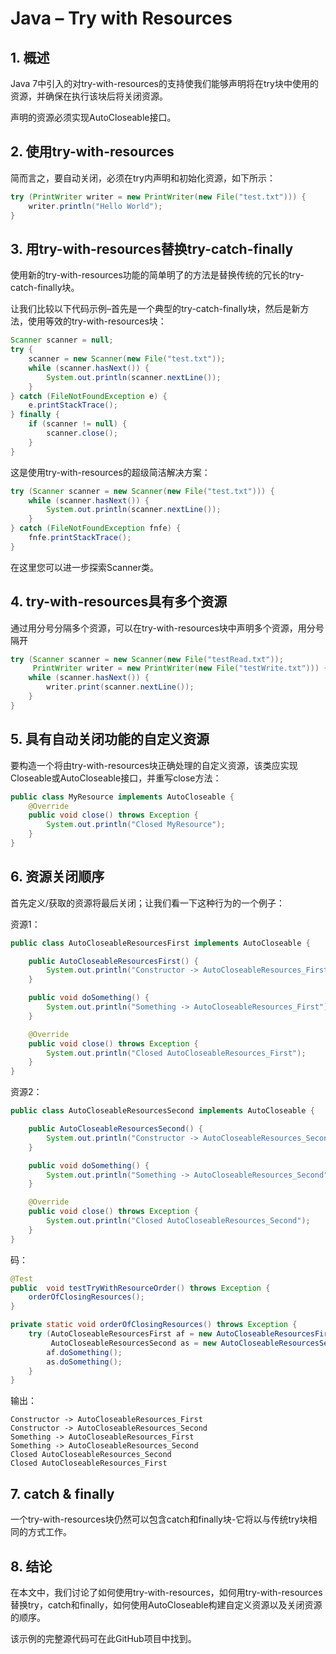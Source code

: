# Java – Try with Resources

## 1. 概述
Java 7中引入的对try-with-resources的支持使我们能够声明将在try块中使用的资源，并确保在执行该块后将关闭资源。

声明的资源必须实现AutoCloseable接口。

## 2. 使用try-with-resources
简而言之，要自动关闭，必须在try内声明和初始化资源，如下所示：

```java
try (PrintWriter writer = new PrintWriter(new File("test.txt"))) {
    writer.println("Hello World");
}
```

## 3. 用try-with-resources替换try-catch-finally
使用新的try-with-resources功能的简单明了的方法是替换传统的冗长的try-catch-finally块。

让我们比较以下代码示例–首先是一个典型的try-catch-finally块，然后是新方法，使用等效的try-with-resources块：

```java
Scanner scanner = null;
try {
    scanner = new Scanner(new File("test.txt"));
    while (scanner.hasNext()) {
        System.out.println(scanner.nextLine());
    }
} catch (FileNotFoundException e) {
    e.printStackTrace();
} finally {
    if (scanner != null) {
        scanner.close();
    }
}
```

这是使用try-with-resources的超级简洁解决方案：

```java
try (Scanner scanner = new Scanner(new File("test.txt"))) {
    while (scanner.hasNext()) {
        System.out.println(scanner.nextLine());
    }
} catch (FileNotFoundException fnfe) {
    fnfe.printStackTrace();
}
```

在这里您可以进一步探索Scanner类。

## 4. try-with-resources具有多个资源
通过用分号分隔多个资源，可以在try-with-resources块中声明多个资源，用分号隔开

```java
try (Scanner scanner = new Scanner(new File("testRead.txt"));
     PrintWriter writer = new PrintWriter(new File("testWrite.txt"))) {
    while (scanner.hasNext()) {
        writer.print(scanner.nextLine());
    }
}
```

## 5. 具有自动关闭功能的自定义资源
要构造一个将由try-with-resources块正确处理的自定义资源，该类应实现Closeable或AutoCloseable接口，并重写close方法：

```java
public class MyResource implements AutoCloseable {
    @Override
    public void close() throws Exception {
        System.out.println("Closed MyResource");
    }
}
```

## 6. 资源关闭顺序
首先定义/获取的资源将最后关闭；让我们看一下这种行为的一个例子：

资源1：

```java
public class AutoCloseableResourcesFirst implements AutoCloseable {

    public AutoCloseableResourcesFirst() {
        System.out.println("Constructor -> AutoCloseableResources_First");
    }

    public void doSomething() {
        System.out.println("Something -> AutoCloseableResources_First");
    }

    @Override
    public void close() throws Exception {
        System.out.println("Closed AutoCloseableResources_First");
    }
}
```
资源2：

```java
public class AutoCloseableResourcesSecond implements AutoCloseable {

    public AutoCloseableResourcesSecond() {
        System.out.println("Constructor -> AutoCloseableResources_Second");
    }

    public void doSomething() {
        System.out.println("Something -> AutoCloseableResources_Second");
    }

    @Override
    public void close() throws Exception {
        System.out.println("Closed AutoCloseableResources_Second");
    }
}
```

码：

```java
@Test
public  void testTryWithResourceOrder() throws Exception {
    orderOfClosingResources();
}

private static void orderOfClosingResources() throws Exception {
    try (AutoCloseableResourcesFirst af = new AutoCloseableResourcesFirst();
         AutoCloseableResourcesSecond as = new AutoCloseableResourcesSecond()) {
        af.doSomething();
        as.doSomething();
    }
}
```
输出：

```
Constructor -> AutoCloseableResources_First
Constructor -> AutoCloseableResources_Second
Something -> AutoCloseableResources_First
Something -> AutoCloseableResources_Second
Closed AutoCloseableResources_Second
Closed AutoCloseableResources_First
```

## 7. catch & finally
一个try-with-resources块仍然可以包含catch和finally块-它将以与传统try块相同的方式工作。

## 8. 结论
在本文中，我们讨论了如何使用try-with-resources，如何用try-with-resources替换try，catch和finally，如何使用AutoCloseable构建自定义资源以及关闭资源的顺序。

该示例的完整源代码可在此GitHub项目中找到。